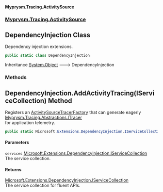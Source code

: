 #### [Myprysm.Tracing.ActivitySource](index.md 'index')
### [Myprysm.Tracing.ActivitySource](index.md#Myprysm_Tracing_ActivitySource 'Myprysm.Tracing.ActivitySource')
## DependencyInjection Class
Dependency injection extensions.  
```csharp
public static class DependencyInjection
```

Inheritance [System.Object](https://docs.microsoft.com/en-us/dotnet/api/System.Object 'System.Object') &#129106; DependencyInjection  
### Methods
<a name='Myprysm_Tracing_ActivitySource_DependencyInjection_AddActivityTracing(Microsoft_Extensions_DependencyInjection_IServiceCollection)'></a>
## DependencyInjection.AddActivityTracing(IServiceCollection) Method
Registers an [ActivitySourceTracerFactory](Myprysm_Tracing_ActivitySource_ActivitySourceTracerFactory.md 'Myprysm.Tracing.ActivitySource.ActivitySourceTracerFactory') that can generate eagerly [Myprysm.Tracing.Abstractions.ITracer](https://docs.microsoft.com/en-us/dotnet/api/Myprysm.Tracing.Abstractions.ITracer 'Myprysm.Tracing.Abstractions.ITracer')  
for application telemetry.  
```csharp
public static Microsoft.Extensions.DependencyInjection.IServiceCollection AddActivityTracing(this Microsoft.Extensions.DependencyInjection.IServiceCollection services);
```
#### Parameters
<a name='Myprysm_Tracing_ActivitySource_DependencyInjection_AddActivityTracing(Microsoft_Extensions_DependencyInjection_IServiceCollection)_services'></a>
`services` [Microsoft.Extensions.DependencyInjection.IServiceCollection](https://docs.microsoft.com/en-us/dotnet/api/Microsoft.Extensions.DependencyInjection.IServiceCollection 'Microsoft.Extensions.DependencyInjection.IServiceCollection')  
The service collection.
  
#### Returns
[Microsoft.Extensions.DependencyInjection.IServiceCollection](https://docs.microsoft.com/en-us/dotnet/api/Microsoft.Extensions.DependencyInjection.IServiceCollection 'Microsoft.Extensions.DependencyInjection.IServiceCollection')  
The service collection for fluent APIs.
  
